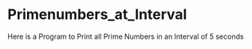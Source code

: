 # Primenumbers_at_Interval
Here is a Program to Print all Prime Numbers in an Interval of 5 seconds 
